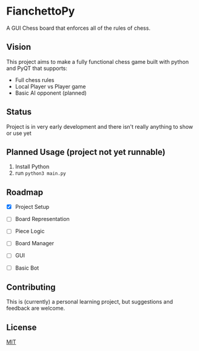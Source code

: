 # FianchettoPy

A GUI Chess board that enforces all of the rules of chess.

## Vision

This project aims to make a fully functional chess game built with python and PyQT that supports:
- Full chess rules
- Local Player vs Player game
- Basic AI opponent (planned)


## Status

Project is in very early development and there isn't really anything to show or use yet


## Planned Usage (project not yet runnable)

1. Install Python
2. run `python3 main.py`


## Roadmap

- [x] Project Setup
- [ ] Board Representation
- [ ] Piece Logic
- [ ] Board Manager
- [ ] GUI
- [ ] Basic Bot


## Contributing

This is (currently) a personal learning project, but suggestions and feedback are welcome.


## License

[MIT](LICENSE)
